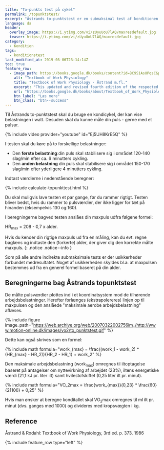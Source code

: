 ```yaml
---
title: "To-punkts test på cykel"
permalink: /topunktstest/
excerpt: "Åstrands to-punktstest er en submaksimal test af konditionen på en ergometercykel, hvor du måler belastning og puls."
language: da
header:
  overlay_image: https://i.ytimg.com/vi/zUyuUoU7lAQ/maxresdefault.jpg
  teaser: https://i.ytimg.com/vi/zUyuUoU7lAQ/maxresdefault.jpg
category:
  - Kondition
tags:
  - konditionstest
last_modified_at: 2019-03-06T23:14:14Z
toc: true
feature_row:
  - image_path: https://books.google.dk/books/content?id=BC9SiAsUPqsC&printsec=frontcover&img=1&zoom=1&edge=curl&imgtk=AFLRE70NFS4lEU6whWCqlyrgOGErL5OJe7YUn-qJQJ5_NuL_euKqiLC3Uf1qDPx-lSIhDDhVIpgexBiz5cdAiKXbtccrKfOlel8OTdj9EgWhSXwkff-qWaHaQt5WU1MvzRP65Jcjll3V
    alt: "Textbook of Work Physiology"
    title: "Textbook of Work Physiology - Åstrand m.fl."
    excerpt: "This updated and revised fourth edition of the respected Textbook of Work Physiology combines classical issues in exercise and work physiology with the latest scientific findings. The result is an outstanding professional reference that will be indispensable to advanced students, physiologists, clinicians, physical educators--any professional pursuing study of the body as a working machine."
    url: "https://books.google.dk/books/about/Textbook_of_Work_Physiology.html?id=BC9SiAsUPqsC&redir_esc=y"
    btn_label: "Læs mere"
    btn_class: "btn--success"
---
```


Til Åstrands to-punktstest skal du bruge en kondicykel, der kan vise belastningen i watt. Desuden skal du kunne måle din puls - gerne med et pulsur.

{% include video provider="youtube" id="Ej5UH8KrE5Q" %}

I testen skal du køre på to forskellige belastninger:

- Den **første belastning**:din puls skal stabilisere sig i området 120-140 slag/min efter ca. 6 minutters cykling.
- Den **anden belastning** din puls skal stabilisere sig i området 150-170 slag/min efter yderligere 4 minutters cykling.

Indtast værdierne i nedenstående beregner:

{% include calculate-topunkttest.html %}

Du skal muligvis lave testen et par gange, før du rammer rigtigt. Testen bliver bedst, hvis du rammer to pulsværdier, der ikke ligger for tæt på hinanden (eksempelvis 130 og 160).

I beregningerne bagved testen anslåes din maxpuls udfra følgene formel:

HR<sub>max</sub> = 208 - 0,7 x alder.

Hvis du kender din rigtige maxpuls ud fra en måling, kan du evt. regne baglæns og indtaste den (forkerte) alder, der giver dig den korrekte målte maxpuls.
{: .notice .notice--info }

Som på alle andre indirekte submaksimale tests er der usikkerheder forbundet medresultatet. Noget af usikkerheden skyldes bl.a. at maxpulsen bestemmes ud fra en generel formel baseret på din alder.

## Beregningerne bag Åstrands topunktstest

De målte pulsværdier plottes ind i et koordinatsystem mod de tilhørende arbejdsbelastninger. Herefter forlænges (ekstrapolereres) linjen op til maxpulsen og den anslåede "maksimale aerobe arbejdsbelastning" aflæses.

{% include figure image_path="https://web.archive.org/web/20070322002756im_/http://www.motion-online.dk/images/vo2/to_punktstest.gif" %}

Dette kan også skrives som en formel:

{% include math formula="work_{max} = \frac{(work_1 - work_2) * (HR_{max} - HR_2)}{HR_2 - HR_1} + work_2" %}

Den maksimale arbejdsbelastning (work<sub>max</sub>) omregnes til iltoptagelse baseret på antagelser om nyttevirkning  af arbejdet (23%), iltens energetiske værdi (21,1 kJ pr. liter ilt) samt hvilestofskiftet (0,25 liter ilt pr. minut).

{% include math formula="VO_2max = \frac{work_{max}}{0,23} * \frac{60}{21100} + 0,25" %}

Hvis man ønsker at beregne konditallet skal VO<sub>2</sub>max omregnes til ml ilt pr. minut (dvs. ganges med 1000) og divideres med kropsvægten i kg.

## Reference

Åstrand & Rodahl: Textbook of Work Physiology, 3rd ed. p. 373. 1986

{% include feature_row type="left" %}
